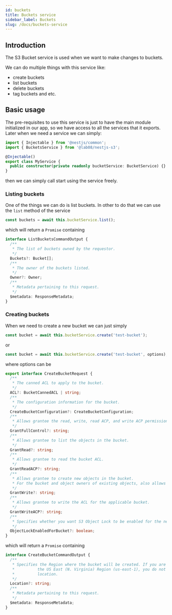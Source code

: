 ```yaml
---
id: buckets
title: Buckets service
sidebar_label: Buckets
slug: /docs/buckets-service
---
```


## Introduction

The S3 Bucket service is used when we want to make changes to buckets.

We can do multiple things with this service like:

- create buckets
- list buckets
- delete buckets
- tag buckets and etc.

## Basic usage

The pre-requisites to use this service is just to have the main module initialized in our app, so we have access to all the services that it exports.
Later when we need a service we can simply:

```typescript
import { Injectable } from '@nestjs/common';
import { BucketsService } from '@lab08/nestjs-s3';

@Injectable()
export class MyService {
  public constructor(private readonly bucketService: BucketService) {}
}
```

then we can simply call start using the service freely.

### Listing buckets

One of the things we can do is list buckets. In other to do that we can use the `list` method of the service

```typescript
const buckets = await this.bucketService.list();
```

which will return a `Promise` containing

```typescript
interface ListBucketsCommandOutput {
  /**
   * The list of buckets owned by the requestor.
   */
  Buckets?: Bucket[];
  /**
   * The owner of the buckets listed.
   */
  Owner?: Owner;
  /**
   * Metadata pertaining to this request.
   */
  $metadata: ResponseMetadata;
}
```

### Creating buckets

When we need to create a new bucket we can just simply

```typescript
const bucket = await this.bucketService.create('test-bucket');
```

or

```typescript
const bucket = await this.bucketService.create('test-bucket', options);
```

where options can be

```typescript
export interface CreateBucketRequest {
  /**
   * The canned ACL to apply to the bucket.
   */
  ACL?: BucketCannedACL | string;
  /**
   * The configuration information for the bucket.
   */
  CreateBucketConfiguration?: CreateBucketConfiguration;
  /**
   * Allows grantee the read, write, read ACP, and write ACP permissions on the bucket.
   */
  GrantFullControl?: string;
  /**
   * Allows grantee to list the objects in the bucket.
   */
  GrantRead?: string;
  /**
   * Allows grantee to read the bucket ACL.
   */
  GrantReadACP?: string;
  /**
   * Allows grantee to create new objects in the bucket.
   * For the bucket and object owners of existing objects, also allows deletions and overwrites of those objects.
   */
  GrantWrite?: string;
  /**
   * Allows grantee to write the ACL for the applicable bucket.
   */
  GrantWriteACP?: string;
  /**
   * Specifies whether you want S3 Object Lock to be enabled for the new bucket.
   */
  ObjectLockEnabledForBucket?: boolean;
}
```

which will return a `Promise` containing

```typescript
interface CreateBucketCommandOutput {
  /**
   * Specifies the Region where the bucket will be created. If you are creating a bucket on
   *          the US East (N. Virginia) Region (us-east-1), you do not need to specify the
   *          location.
   */
  Location?: string;
  /**
   * Metadata pertaining to this request.
   */
  $metadata: ResponseMetadata;
}
```
